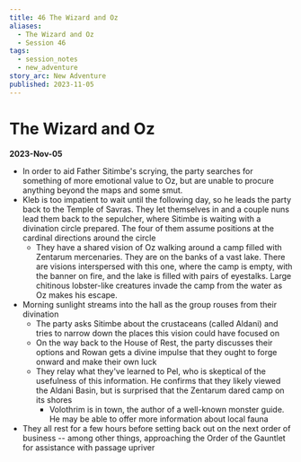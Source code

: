 ```yaml
---
title: 46 The Wizard and Oz
aliases:
  - The Wizard and Oz
  - Session 46
tags:
  - session_notes
  - new_adventure
story_arc: New Adventure
published: 2023-11-05
---
```

# The Wizard and Oz
**2023-Nov-05**

- In order to aid Father Sitimbe's scrying, the party searches for something of more emotional value to Oz, but are unable to procure anything beyond the maps and some smut.
- Kleb is too impatient to wait until the following day, so he leads the party back to the Temple of Savras. They let themselves in and a couple nuns lead them back to the sepulcher, where Sitimbe is waiting with a divination circle prepared. The four of them assume positions at the cardinal directions around the circle
	- They have a shared vision of Oz walking around a camp filled with Zentarum mercenaries. They are on the banks of a vast lake. There are visions interspersed with this one, where the camp is empty, with the banner on fire, and the lake is filled with pairs of eyestalks. Large chitinous lobster-like creatures invade the camp from the water as Oz makes his escape.
- Morning sunlight streams into the hall as the group rouses from their divination
	- The party asks Sitimbe about the crustaceans (called Aldani) and tries to narrow down the places this vision could have focused on
	- On the way back to the House of Rest, the party discusses their options and Rowan gets a divine impulse that they ought to forge onward and make their own luck
	- They relay what they've learned to Pel, who is skeptical of the usefulness of this information. He confirms that they likely viewed the Aldani Basin, but is surprised that the Zentarum dared camp on its shores
		- Volothrim is in town, the author of a well-known monster guide. He may be able to offer more information about local fauna
- They all rest for a few hours before setting back out on the next order of business -- among other things, approaching the Order of the Gauntlet for assistance with passage upriver